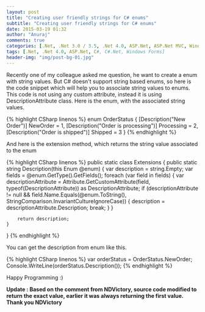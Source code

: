 ```yaml
---
layout: post
title: "Creating user friendly strings for C# enums"
subtitle: "Creating user friendly strings for C# enums"
date: 2015-03-19 01:32
author: "Anuraj"
comments: true
categories: [.Net, .Net 3.0 / 3.5, .Net 4.0, ASP.Net, ASP.Net MVC, Windows Forms]
tags: [.Net, .Net 4.0, ASP.Net, C#, C#.Net, Windows Forms]
header-img: "img/post-bg-01.jpg"
---
```

Recently one of my colleague asked me question, he want to create a enum with string values. But C# doesn't support string based enums, so here is the code snippet which will help you to associate string values to enums. This code is not using any custom attribute, instead it is using DescriptionAttribute class. Here is the enum, with the associated string values.

{% highlight CSharp linenos %}
enum OrderStatus
{
    [Description("New Order")]
    NewOrder = 1,
    [Description("Order is processing")]
    Processing = 2,
    [Description("Order is shipped")]
    Shipped = 3
}
{% endhighlight %}

And here is the extension method, which returns the string value associated to the enum

{% highlight CSharp linenos %}
public static class Extensions
{
    public static string Description(this Enum @enum)
    {
        var description = string.Empty;
        var fields = @enum.GetType().GetFields();
        foreach (var field in fields)
        {
            var descriptionAttribute = Attribute.GetCustomAttribute(field,
                typeof(DescriptionAttribute)) as DescriptionAttribute;
            if (descriptionAttribute != null && 
field.Name.Equals(@enum.ToString(), StringComparison.InvariantCultureIgnoreCase))
            {
                description = descriptionAttribute.Description;
                break;
            }
        }

        return description;
    }
}
{% endhighlight %}

You can get the description from enum like this.

{% highlight CSharp linenos %}
var orderStatus = OrderStatus.NewOrder;
Console.WriteLine(orderStatus.Description());
{% endhighlight %}

Happy Programming :)

**Update : Based on the comment from NDVictory, source code modified to return the exact value, earlier it was always returning the first value. Thank you NDVictory**
